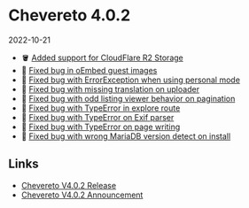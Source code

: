 # Chevereto 4.0.2

2022-10-21

- 🪣 [Added support for CloudFlare R2 Storage](https://chevereto.com/community/threads/chevereto-v4-0-2-announcement.14650/post-73118)
- 🐞 [Fixed bug in oEmbed guest images](https://chevereto.com/community/threads/chevereto-v4-0-2-announcement.14650/post-73103)
- 🐞 [Fixed bug with ErrorException when using personal mode](https://chevereto.com/community/threads/chevereto-v4-0-2-announcement.14650/post-73037)
- 🐞 [Fixed bug with missing translation on uploader](https://chevereto.com/community/threads/chevereto-v4-0-2-announcement.14650/post-73045)
- 🐞 [Fixed bug with odd listing viewer behavior on pagination](https://chevereto.com/community/threads/chevereto-v4-0-2-announcement.14650/post-73049)
- 🐞 [Fixed bug with TypeError in explore route](https://chevereto.com/community/threads/chevereto-v4-0-2-announcement.14650/post-73033)
- 🐞 [Fixed bug with TypeError on Exif parser](https://chevereto.com/community/threads/chevereto-v4-0-2-announcement.14650/post-73061)
- 🐞 [Fixed bug with TypeError on page writing](https://chevereto.com/community/threads/chevereto-v4-0-2-announcement.14650/post-73035)
- 🐞 [Fixed bug with wrong MariaDB version detect on install](https://chevereto.com/community/threads/chevereto-v4-0-2-announcement.14650/post-73127)

## Links

- [Chevereto V4.0.2 Release](https://chevereto.com/community/threads/chevereto-v4-0-2.14673/)
- [Chevereto V4.0.2 Announcement](https://chevereto.com/community/threads/chevereto-v4-0-2-announcement.14650/)
